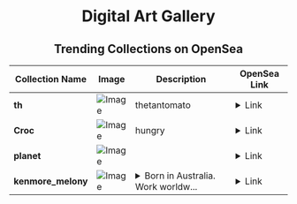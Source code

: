 <div align="center">

# Digital Art Gallery

## Trending Collections on OpenSea

| Collection Name                       | Image                                                                                     | Description                       | OpenSea Link                                                                                          |
|---------------------------------------|-------------------------------------------------------------------------------------------|-----------------------------------|--------------------------------------------------------------------------------------------------------|
| **th** | ![Image](https://i.seadn.io/s/raw/files/216c534c99f4c44eef3481b54cdd167e.jpg?w=500&auto=format?w=200&auto=format) | thetantomato | <details><summary>Link</summary>[th](https://opensea.io/collection/th-81)</details> |
| **Croc** | ![Image](https://i.seadn.io/s/raw/files/2da8c17720a08c687dbcda4465cd0615.jpg?w=500&auto=format?w=200&auto=format) | hungry | <details><summary>Link</summary>[Croc](https://opensea.io/collection/croc-18)</details> |
| **planet** | ![Image](https://i.seadn.io/s/raw/files/6e80bcae4be95605f55c122cf1fbfdc7.jpg?w=500&auto=format?w=200&auto=format) |  | <details><summary>Link</summary>[planet](https://opensea.io/collection/planet-261)</details> |
| **kenmore_melony** | ![Image](https://i.seadn.io/s/raw/files/a56d278f2ff658d1afbc15007e9584db.png?w=500&auto=format?w=200&auto=format) | <details><summary>Born in Australia. Work worldw...</summary>Born in Australia. Work worldwide. Thanks to NFT</details> | <details><summary>Link</summary>[kenmore_melony](https://opensea.io/collection/kenmore-melony)</details> |

</div>